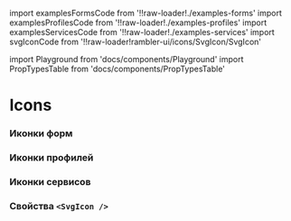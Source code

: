 import examplesFormsCode from '!!raw-loader!./examples-forms'
import examplesProfilesCode from '!!raw-loader!./examples-profiles'
import examplesServicesCode from '!!raw-loader!./examples-services'
import svgIconCode from '!!raw-loader!rambler-ui/icons/SvgIcon/SvgIcon'

import Playground from 'docs/components/Playground'
import PropTypesTable from 'docs/components/PropTypesTable'

# Icons

### Иконки форм
<Playground code={examplesFormsCode} />

### Иконки профилей
<Playground code={examplesProfilesCode} />

### Иконки сервисов
<Playground code={examplesServicesCode} />

### Свойства `<SvgIcon />`
<PropTypesTable code={svgIconCode} />
